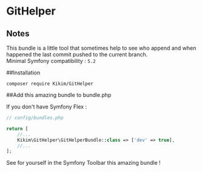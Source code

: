 # GitHelper

## Notes

This bundle is a little tool that sometimes help to see who append and when happened the last commit pushed to the current branch.  
Minimal Symfony compatibility : `5.2`

##Installation

`composer require Kikim/GitHelper`

##Add this amazing bundle to bundle.php

If you don't have Symfony Flex :
```php
// config/bundles.php

return [
    //...
    Kikim\GitHelper\GitHelperBundle::class => ['dev' => true],
    //...
];
```

See for yourself in the Symfony Toolbar this amazing bundle !
